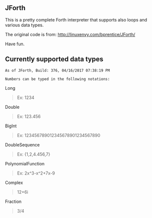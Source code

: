**JForth**
----------

This is a pretty complete Forth interpreter that supports also loops and various data types.

The original code is from: http://linuxenvy.com/bprentice/JForth/

Have fun.

Currently supported data types
------------------------------
`As of JForth, Build: 376, 04/16/2017 07:38:19 PM`

`Numbers can be typed in the following notations:`

Long
> Ex: 1234

Double
> Ex: 123.456

BigInt
> Ex: 123456789012345678901234567890

DoubleSequence
> Ex: {1,2,4.456,7}

PolynomialFunction
> Ex: 2x^3-x^2+7x-9 

Complex
> 12+6i

Fraction
> 3/4

